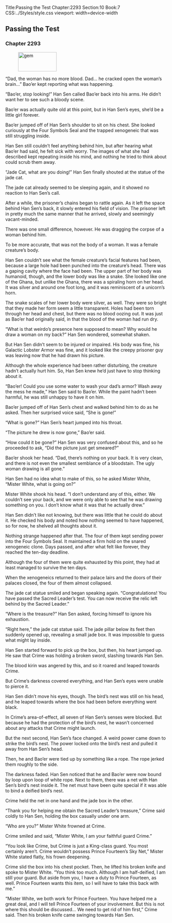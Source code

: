 Title:Passing the Test 
Chapter:2293 
Section:10 
Book:7 
CSS:../Styles/style.css 
viewport: width=device-width
  
## Passing the Test
### Chapter 2293 
<figure>
	<img src="../Images/gem.gif" alt="gem" id="gem" width="120" height="60" />
</figure>
  

  
  “Dad, the woman has no more blood. Dad… he cracked open the woman’s brain…” Bao’er kept reporting what was happening.

“Bao’er, stop looking!” Han Sen called Bao’er back into his arms. He didn’t want her to see such a bloody scene.

Bao’er was actually quite old at this point, but in Han Sen’s eyes, she’d be a little girl forever.

Bao’er jumped off of Han Sen’s shoulder to sit on his chest. She looked curiously at the Four Symbols Seal and the trapped xenogeneic that was still struggling inside.

Han Sen still couldn’t feel anything behind him, but after hearing what Bao’er had said, he felt sick with worry. The images of what she had described kept repeating inside his mind, and nothing he tried to think about could scrub them away.

“Jade Cat, what are you doing!” Han Sen finally shouted at the statue of the jade cat.

The jade cat already seemed to be sleeping again, and it showed no reaction to Han Sen’s call.

After a while, the prisoner’s chains began to rattle again. As it left the space behind Han Sen’s back, it slowly entered his field of vision. The prisoner left in pretty much the same manner that he arrived, slowly and seemingly vacant-minded.

There was one small difference, however. He was dragging the corpse of a woman behind him.

To be more accurate, that was not the body of a woman. It was a female creature’s body.

Han Sen couldn’t see what the female creature’s facial features had been, because a large hole had been punched into the creature’s head. There was a gaping cavity where the face had been. The upper part of her body was humanoid, though, and the lower body was like a snake. She looked like one of the Ghana, but unlike the Ghana, there was a spiraling horn on her head. It was silver and around one foot long, and it was reminiscent of a unicorn’s horn.

The snake scales of her lower body were silver, as well. They were so bright that they made her form seem a little transparent. Holes had been torn through her head and chest, but there was no blood oozing out. It was just as Bao’er had originally said, in that the blood of the woman had run dry.

“What is that weirdo’s presence here supposed to mean? Why would he draw a woman on my back?” Han Sen wondered, somewhat shaken.

But Han Sen didn’t seem to be injured or impaired. His body was fine, his Galactic Lobster Armor was fine, and it looked like the creepy prisoner guy was leaving now that he had drawn his picture.

Although the whole experience had been rather disturbing, the creature hadn’t actually hurt him. So, Han Sen knew he’d just have to stop thinking about it.

“Bao’er! Could you use some water to wash your dad’s armor? Wash away the mess he made,” Han Sen said to Bao’er. While the paint hadn’t been harmful, he was still unhappy to have it on him.

Bao’er jumped off of Han Sen’s chest and walked behind him to do as he asked. Then her surprised voice said, “She is gone!”

“What is gone?” Han Sen’s heart jumped into his throat.

“The picture he drew is now gone,” Bao’er said.

“How could it be gone?” Han Sen was very confused about this, and so he proceeded to ask, “Did the picture just get smeared?”

Bao’er shook her head. “Dad, there’s nothing on your back. It is very clean, and there is not even the smallest semblance of a bloodstain. The ugly woman drawing is all gone.”

Han Sen had no idea what to make of this, so he asked Mister White, “Mister White, what is going on?”

Mister White shook his head. “I don’t understand any of this, either. We couldn’t see your back, and we were only able to see that he was drawing something on you. I don’t know what it was that he actually drew.”

Han Sen didn’t like not knowing, but there was little that he could do about it. He checked his body and noted how nothing seemed to have happened, so for now, he shelved all thoughts about it.

Nothing strange happened after that. The four of them kept sending power into the Four Symbols Seal. It maintained a firm hold on the snared xenogeneic clone. Days passed, and after what felt like forever, they reached the ten-day deadline.

Although the four of them were quite exhausted by this point, they had at least managed to survive the ten days.

When the xenogeneics returned to their palace lairs and the doors of their palaces closed, the four of them almost collapsed.

The jade cat statue smiled and began speaking again. “Congratulations! You have passed the Sacred Leader’s test. You can now receive the relic left behind by the Sacred Leader.”

“Where is the treasure?” Han Sen asked, forcing himself to ignore his exhaustion.

“Right here,” the jade cat statue said. The jade pillar below its feet then suddenly opened up, revealing a small jade box. It was impossible to guess what might lay inside.

Han Sen started forward to pick up the box, but then, his heart jumped up. He saw that Crime was holding a broken sword, slashing towards Han Sen.

The blood kirin was angered by this, and so it roared and leaped towards Crime.

But Crime’s darkness covered everything, and Han Sen’s eyes were unable to pierce it.

Han Sen didn’t move his eyes, though. The bird’s nest was still on his head, and he leaped towards where the box had been before everything went black.

In Crime’s area-of-effect, all seven of Han Sen’s senses were blocked. But because he had the protection of the bird’s nest, he wasn’t concerned about any attacks that Crime might launch.

But the next second, Han Sen’s face changed. A weird power came down to strike the bird’s nest. The power locked onto the bird’s nest and pulled it away from Han Sen’s head.

Then, he and Bao’er were tied up by something like a rope. The rope jerked them roughly to the side.

The darkness faded. Han Sen noticed that he and Bao’er were now bound by loop upon loop of white rope. Next to them, there was a net with Han Sen’s bird’s nest inside it. The net must have been quite special if it was able to bind a deified bird’s nest.

Crime held the net in one hand and the jade box in the other.

“Thank you for helping me obtain the Sacred Leader’s treasure,” Crime said coldly to Han Sen, holding the box casually under one arm.

“Who are you?” Mister White frowned at Crime.

Crime smiled and said, “Mister White, I am your faithful guard Crime.”

“You look like Crime, but Crime is just a King-class guard. You most certainly aren’t. Crime wouldn’t possess Prince Fourteen’s Sky Net,” Mister White stated flatly, his frown deepening.

Crime slid the box into his chest pocket. Then, he lifted his broken knife and spoke to Mister White. “You think too much. Although I am half-deified, I am still your guard. But aside from you, I have a duty to Prince Fourteen, as well. Prince Fourteen wants this item, so I will have to take this back with me.”

“Mister White, we both work for Prince Fourteen. You have helped me a great deal, and I will tell Prince Fourteen of your involvement. But this is not where this should be discussed… We need to get rid of him first,” Crime said. Then his broken knife came swinging towards Han Sen.
